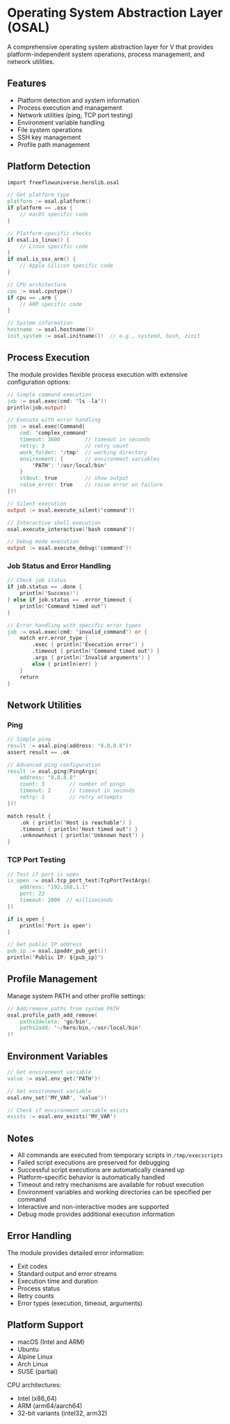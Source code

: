 # Operating System Abstraction Layer (OSAL)

A comprehensive operating system abstraction layer for V that provides platform-independent system operations, process management, and network utilities.

## Features

- Platform detection and system information
- Process execution and management
- Network utilities (ping, TCP port testing)
- Environment variable handling
- File system operations
- SSH key management
- Profile path management

## Platform Detection

```v
import freeflowuniverse.herolib.osal

// Get platform type
platform := osal.platform()
if platform == .osx {
    // macOS specific code
}

// Platform-specific checks
if osal.is_linux() {
    // Linux specific code
}
if osal.is_osx_arm() {
    // Apple Silicon specific code
}

// CPU architecture
cpu := osal.cputype()
if cpu == .arm {
    // ARM specific code
}

// System information
hostname := osal.hostname()!
init_system := osal.initname()!  // e.g., systemd, bash, zinit
```

## Process Execution

The module provides flexible process execution with extensive configuration options:

```v
// Simple command execution
job := osal.exec(cmd: 'ls -la')!
println(job.output)

// Execute with error handling
job := osal.exec(Command{
    cmd: 'complex_command'
    timeout: 3600        // timeout in seconds
    retry: 3             // retry count
    work_folder: '/tmp'  // working directory
    environment: {       // environment variables
        'PATH': '/usr/local/bin'
    }
    stdout: true         // show output
    raise_error: true    // raise error on failure
})!

// Silent execution
output := osal.execute_silent('command')!

// Interactive shell execution
osal.execute_interactive('bash command')!

// Debug mode execution
output := osal.execute_debug('command')!
```

### Job Status and Error Handling

```v
// Check job status
if job.status == .done {
    println('Success!')
} else if job.status == .error_timeout {
    println('Command timed out')
}

// Error handling with specific error types
job := osal.exec(cmd: 'invalid_command') or {
    match err.error_type {
        .exec { println('Execution error') }
        .timeout { println('Command timed out') }
        .args { println('Invalid arguments') }
        else { println(err) }
    }
    return
}
```

## Network Utilities

### Ping

```v
// Simple ping
result := osal.ping(address: '8.8.8.8')!
assert result == .ok

// Advanced ping configuration
result := osal.ping(PingArgs{
    address: '8.8.8.8'
    count: 3        // number of pings
    timeout: 2      // timeout in seconds
    retry: 1        // retry attempts
})!

match result {
    .ok { println('Host is reachable') }
    .timeout { println('Host timed out') }
    .unknownhost { println('Unknown host') }
}
```

### TCP Port Testing

```v
// Test if port is open
is_open := osal.tcp_port_test(TcpPortTestArgs{
    address: '192.168.1.1'
    port: 22
    timeout: 2000  // milliseconds
})

if is_open {
    println('Port is open')
}

// Get public IP address
pub_ip := osal.ipaddr_pub_get()!
println('Public IP: ${pub_ip}')
```

## Profile Management

Manage system PATH and other profile settings:

```v
// Add/remove paths from system PATH
osal.profile_path_add_remove(
    paths2delete: 'go/bin',
    paths2add: '~/hero/bin,~/usr/local/bin'
)!
```

## Environment Variables

```v
// Get environment variable
value := osal.env_get('PATH')!

// Set environment variable
osal.env_set('MY_VAR', 'value')!

// Check if environment variable exists
exists := osal.env_exists('MY_VAR')
```

## Notes

- All commands are executed from temporary scripts in `/tmp/execscripts`
- Failed script executions are preserved for debugging
- Successful script executions are automatically cleaned up
- Platform-specific behavior is automatically handled
- Timeout and retry mechanisms are available for robust execution
- Environment variables and working directories can be specified per command
- Interactive and non-interactive modes are supported
- Debug mode provides additional execution information

## Error Handling

The module provides detailed error information:

- Exit codes
- Standard output and error streams
- Execution time and duration
- Process status
- Retry counts
- Error types (execution, timeout, arguments)

## Platform Support

- macOS (Intel and ARM)
- Ubuntu
- Alpine Linux
- Arch Linux
- SUSE (partial)

CPU architectures:
- Intel (x86_64)
- ARM (arm64/aarch64)
- 32-bit variants (intel32, arm32)
